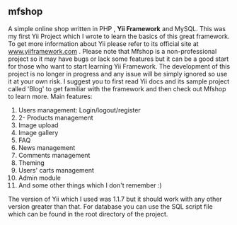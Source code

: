 ## mfshop

A simple online shop written in PHP , **Yii Framework** and MySQL. This was my first Yii Project which I wrote to learn the basics of this great framework. To get more information about Yii please refer to its official site at www.yiiframework.com .
Please note that Mfshop is a non-professional project so it may have bugs or lack some features but it can be a good start for those who want to start learning Yii Framework. The development of this project is no longer in progress and any issue will be simply ignored so use it at your own risk. I suggest you to first read Yii docs and its sample project called 'Blog' to get familiar with the framework and then check out Mfshop to learn more.
Main features: 

1.  Users management: Login/logout/register
2.	2- Products management
3.	Image upload
4.	Image gallery
5.	FAQ
6.	News management
7.	Comments management
8.	Theming
9.	Users' carts management
10.	Admin module
11.	And some other things which I don't remember :)

The version of Yii which I used was 1.1.7 but it should work with any other version greater than that. For database you can use the SQL script file which can be found in the root directory of the project.

